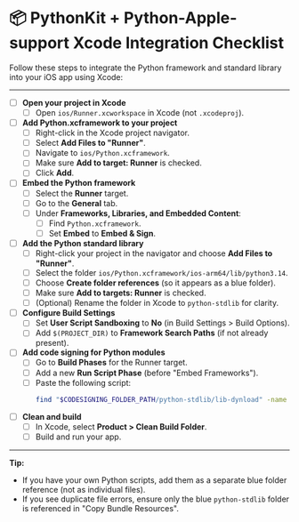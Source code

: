 # 📦 PythonKit + Python-Apple-support Xcode Integration Checklist

Follow these steps to integrate the Python framework and standard library into your iOS app using Xcode:

---

- [ ] **Open your project in Xcode**
    - [ ] Open `ios/Runner.xcworkspace` in Xcode (not `.xcodeproj`).

- [ ] **Add Python.xcframework to your project**
    - [ ] Right-click in the Xcode project navigator.
    - [ ] Select **Add Files to "Runner"**.
    - [ ] Navigate to `ios/Python.xcframework`.
    - [ ] Make sure **Add to target: Runner** is checked.
    - [ ] Click **Add**.

- [ ] **Embed the Python framework**
    - [ ] Select the **Runner** target.
    - [ ] Go to the **General** tab.
    - [ ] Under **Frameworks, Libraries, and Embedded Content**:
        - [ ] Find `Python.xcframework`.
        - [ ] Set **Embed** to **Embed & Sign**.

- [ ] **Add the Python standard library**
    - [ ] Right-click your project in the navigator and choose **Add Files to "Runner"**.
    - [ ] Select the folder `ios/Python.xcframework/ios-arm64/lib/python3.14`.
    - [ ] Choose **Create folder references** (so it appears as a blue folder).
    - [ ] Make sure **Add to targets: Runner** is checked.
    - [ ] (Optional) Rename the folder in Xcode to `python-stdlib` for clarity.

- [ ] **Configure Build Settings**
    - [ ] Set **User Script Sandboxing** to **No** (in Build Settings > Build Options).
    - [ ] Add `$(PROJECT_DIR)` to **Framework Search Paths** (if not already present).

- [ ] **Add code signing for Python modules**
    - [ ] Go to **Build Phases** for the Runner target.
    - [ ] Add a new **Run Script Phase** (before "Embed Frameworks").
    - [ ] Paste the following script:
      ```sh
      find "$CODESIGNING_FOLDER_PATH/python-stdlib/lib-dynload" -name "*.so" -exec /usr/bin/codesign --force --sign "$EXPANDED_CODE_SIGN_IDENTITY" --timestamp=none --preserve-metadata=identifier,entitlements,flags {} \;
      ```

- [ ] **Clean and build**
    - [ ] In Xcode, select **Product > Clean Build Folder**.
    - [ ] Build and run your app.

---

**Tip:**
- If you have your own Python scripts, add them as a separate blue folder reference (not as individual files).
- If you see duplicate file errors, ensure only the blue `python-stdlib` folder is referenced in "Copy Bundle Resources". 